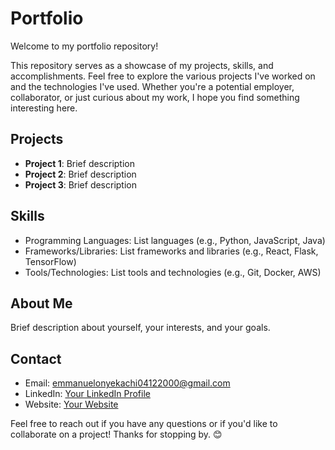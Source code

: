 # Portfolio

Welcome to my portfolio repository!

This repository serves as a showcase of my projects, skills, and accomplishments. Feel free to explore the various projects I've worked on and the technologies I've used. Whether you're a potential employer, collaborator, or just curious about my work, I hope you find something interesting here.

## Projects

- **Project 1**: Brief description
- **Project 2**: Brief description
- **Project 3**: Brief description

## Skills

- Programming Languages: List languages (e.g., Python, JavaScript, Java)
- Frameworks/Libraries: List frameworks and libraries (e.g., React, Flask, TensorFlow)
- Tools/Technologies: List tools and technologies (e.g., Git, Docker, AWS)

## About Me

Brief description about yourself, your interests, and your goals. 

## Contact

- Email: emmanuelonyekachi04122000@gmail.com
- LinkedIn: [Your LinkedIn Profile](https://www.linkedin.com/in/your-profile)
- Website: [Your Website](https://www.yourwebsite.com)

Feel free to reach out if you have any questions or if you'd like to collaborate on a project! Thanks for stopping by. 😊

